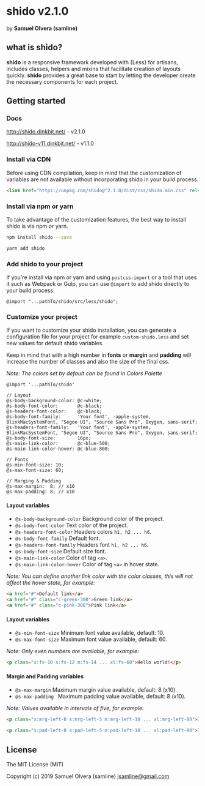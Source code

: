 # shido v2.1.0
by  **Samuel Olvera (samline)**

## what is shido?
**shido** is a responsive framework developed with {Less} for artisans, includes classes, helpers and mixins that facilitate creation of layouts quickly. **shido** provides a great base to start by letting the developer create the necessary components for each project.

## Getting started

### Docs
<http://shido.dinkbit.net/> - v2.1.0

<http://shido-v11.dinkbit.net/> - v1.1.0

### Install via CDN
Before using CDN compilation, keep in mind that the customization of variables are not available without incorporating shido in your build process.

```html
<link href="https://unpkg.com/shido@^2.1.0/dist/css/shido.min.css" rel="stylesheet">
```

### Install via npm or yarn
To take advantage of the customization features, the best way to install shido is via npm or yarn.

```bash
npm install shido --save
```
```bash
yarn add shido
```

### Add shido to your project
If you're install via npm or yarn and using `postcss-import` or a tool that uses it such as Webpack or Gulp, you can use `@import` to add shido directly to your build process.

```less
@import "...pathTo/shido/src/less/shido";
```

### Customize your project
If you want to customize your shido installation, you can generate a configuration file for your project for example `custom-shido.less` and set new values for default shido variables.

Keep in mind that with a high number in **fonts** or **margin** and **padding** will increase the number of classes and also the size of the final css.

*Note: The colors set by default can be found in Colors Palette*

```less
@import '...pathTo/shido'

// Layout
@s-body-background-color: @c-white;
@s-body-font-color:       @c-black;
@s-headers-font-color:    @c-black;
@s-body-font-family:      'Your font', -apple-system, BlinkMacSystemFont, "Segoe UI", "Source Sans Pro", Oxygen, sans-serif;
@s-headers-font-family:   'Your font', -apple-system, BlinkMacSystemFont, "Segoe UI", "Source Sans Pro", Oxygen, sans-serif;
@s-body-font-size:        16px;
@s-main-link-color:       @c-blue-500;
@s-main-link-color-hover: @c-blue-800;

// Fonts
@s-min-font-size: 10;
@s-max-font-size: 60;

// Marging & Padding
@s-max-margin:  8; // x10
@s-max-padding: 8; // x10
```

#### Layout variables
- `@s-body-background-color` Background color of the project.
- `@s-body-font-color` Text color of the project.
- `@s-headers-font-color` Headers colors `h1, h2 ... h6`.
- `@s-body-font-family` Default font.
- `@s-headers-font-family` Headers font `h1, h2 ... h6`.
- `@s-body-font-size` Default size font.
- `@s-main-link-color` Color of tag `<a>`.
- `@s-main-link-color-hover` Color of tag `<a>` in hover state.

*Note: You can define another link color with the color classes, this will not affect the hover state, for example:*

```html
<a href="#">Default link</a>
<a href="#" class="c-green-300">Green link</a>
<a href="#" class="c-pink-300">Pink link</a>
```

#### Layout variables
- `@s-min-font-size` Minimum font value available, default: 10.
- `@s-max-font-size` Maximum font value available, default: 60.

*Note: Only even numbers are available, for example:*

```html
<p class="x:fs-10 s:fs-12 m:fs-14 ... xl:fs-60">Hello world!</p>
```

#### Margin and Padding variables
- `@s-max-margin` Maximum margin value available, default: 8 (x10).
- `@s-max-padding ` Maximum padding value available, default: 8 (x10).

*Note: Values available in intervals of five, for example:*

```html
<p class="x:mrg-left-0 s:mrg-left-5 m:mrg-left-10 ... xl:mrg-left-80">I have margin classes!</p>
```
```html
<p class="x:pad-left-0 s:pad-left-5 m:pad-left-10 ... xl:pad-left-80">I have padding classes!</p>
```

## License
The MIT License (MIT)

Copyright (c) 2019 Samuel Olvera (samline) <jsamline@gmail.com>
